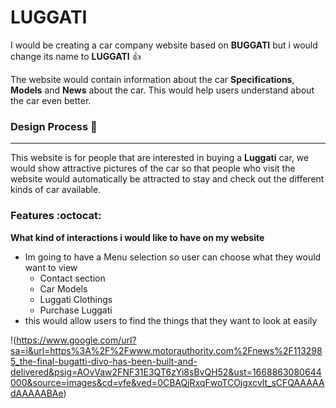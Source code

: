 # LUGGATI

I would be creating a car company website based on **BUGGATI** but i would change its name to **LUGGATI** :+1:

The website would contain information about the car **Specifications**, **Models** and **News** about the car. This would help users understand about the car even better.

### Design Process :rocket:
------------------
This website is for people that are interested in buying a **Luggati** car, we would show attractive pictures of the car so that people who visit the website would automatically be attracted to stay and check out the different kinds of car available.

### Features :octocat:

**What kind of interactions i would like to have on my website**
* Im going to have a Menu selection so user can choose what they would want to view
    * Contact section
    * Car Models
    * Luggati Clothings
    * Purchase Luggati
* this would allow users to find the things that they want to look at easily

!(https://www.google.com/url?sa=i&url=https%3A%2F%2Fwww.motorauthority.com%2Fnews%2F1132985_the-final-bugatti-divo-has-been-built-and-delivered&psig=AOvVaw2FNF31E3QT6zYi8sBvQH52&ust=1668863080644000&source=images&cd=vfe&ved=0CBAQjRxqFwoTCOjgxcvlt_sCFQAAAAAdAAAAABAe)


